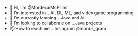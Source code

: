 - 👋 Hi, I’m @MordecaiMcPains
- 👀 I’m interested in ...AI, DL, ML, and video game programming
- 🌱 I’m currently learning ...Java and AI
- 💞️ I’m looking to collaborate on ...Java projects
- 📫 How to reach me ...Instagram @mordie_gram

<!---
MordecaiMcPains/MordecaiMcPains is a ✨ special ✨ repository because its `README.md` (this file) appears on your GitHub profile.
You can click the Preview link to take a look at your changes.
--->
